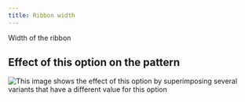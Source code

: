 ```yaml
---
title: Ribbon width
---
```


Width of the ribbon

## Effect of this option on the pattern

![This image shows the effect of this option by superimposing several variants that have a different value for this option](benjamin_ribbonwidth_sample.svg "Effect of this option on the pattern")
